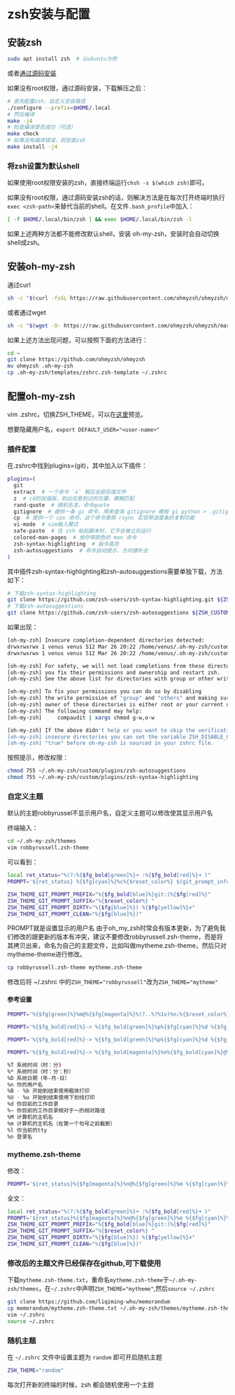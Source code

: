 # zsh安装与配置

## 安装zsh

```bash
sudo apt install zsh  # 以ubuntu为例
```

或者[通过源码安装](<http://zsh.sourceforge.net/Arc/source.html>)

如果没有root权限，通过源码安装，下载解压之后：

```bash
# 首先配置zsh，自定义安装路径
./configure --prefix=$HOME/.local
# 然后编译
make -j4
# 检查编译是否成功（可选）
make check
# 如果没有编译错误，则安装zsh
make install -j4
```

### 将zsh设置为默认shell

如果使用root权限安装的zsh，直接终端运行```chsh -s $(which zsh)```即可。

如果没有root权限，通过源码安装zsh的话，则解决方法是在每次打开终端时执行```exec <zsh-path>```来替代当前的shell。在文件```.bash_profile```中加入：

```bash
[ -f $HOME/.local/bin/zsh ] && exec $HOME/.local/bin/zsh -l
```

如果上述两种方法都不能修改默认shell，安装 oh-my-zsh，安装时会自动切换shell成zsh。

## 安装oh-my-zsh

通过curl

```bash
sh -c "$(curl -fsSL https://raw.githubusercontent.com/ohmyzsh/ohmyzsh/master/tools/install.sh)"
```

或者通过wget

```bash
sh -c "$(wget -O- https://raw.githubusercontent.com/ohmyzsh/ohmyzsh/master/tools/install.sh)"
```

如果上述方法出现问题，可以按照下面的方法进行：

```bash
cd ~
git clone https://github.com/ohmyzsh/ohmyzsh
mv ohmyzsh .oh-my-zsh
cp .oh-my-zsh/templates/zshrc.zsh-template ~/.zshrc
```

## 配置oh-my-zsh

vim .zshrc，切换ZSH_THEME，可以在[这里](<https://github.com/ohmyzsh/ohmyzsh/wiki/Themes>)预览。

想要隐藏用户名，```export DEFAULT_USER="<user-name>"```

### 插件配置

在.zshrc中找到plugins=(git)，其中加入以下插件：

```bash
plugins=(
  git
  extract  # 一个命令 `x` 解压全部压缩文件
  z  # cd的加强版，到达任意到过的位置，模糊匹配
  rand-quote  # 随机名言，命令quote
  gitignore  # 提供一条 gi 命令，用来查询 gitignore 模板 gi python > .gitignore
  cp  # 提供一个 cpv 命令，这个命令使用 rsync 实现带进度条的复制功能
  vi-mode  # vim输入模式
  safe-paste  # 往 zsh 粘贴脚本时，它不会被立刻运行
  colored-man-pages  # 给你带颜色的 man 命令
  zsh-syntax-highlighting  # 指令高亮
  zsh-autosuggestions  # 命令自动提示，方向键补全
)
```

其中插件zsh-syntax-highlighting和zsh-autosuggestions需要单独下载，方法如下：

```bash
# 下载zsh-syntax-highlighting
git clone https://github.com/zsh-users/zsh-syntax-highlighting.git ${ZSH_CUSTOM:-~/.oh-my-zsh/custom}/plugins/zsh-syntax-highlighting
# 下载zsh-autosuggestions
git clone https://github.com/zsh-users/zsh-autosuggestions ${ZSH_CUSTOM:-~/.oh-my-zsh/custom}/plugins/zsh-autosuggestions
```

如果出现：

```bash
[oh-my-zsh] Insecure completion-dependent directories detected:
drwxrwxrwx 1 venus venus 512 Mar 26 20:22 /home/venus/.oh-my-zsh/custom/plugins/zsh-autosuggestions
drwxrwxrwx 1 venus venus 512 Mar 26 20:22 /home/venus/.oh-my-zsh/custom/plugins/zsh-syntax-highlighting

[oh-my-zsh] For safety, we will not load completions from these directories until
[oh-my-zsh] you fix their permissions and ownership and restart zsh.
[oh-my-zsh] See the above list for directories with group or other writability.

[oh-my-zsh] To fix your permissions you can do so by disabling
[oh-my-zsh] the write permission of "group" and "others" and making sure that the
[oh-my-zsh] owner of these directories is either root or your current user.
[oh-my-zsh] The following command may help:
[oh-my-zsh]     compaudit | xargs chmod g-w,o-w

[oh-my-zsh] If the above didn't help or you want to skip the verification of
[oh-my-zsh] insecure directories you can set the variable ZSH_DISABLE_COMPFIX to
[oh-my-zsh] "true" before oh-my-zsh is sourced in your zshrc file.
```

按照提示，修改权限：

```bash
chmod 755 ~/.oh-my-zsh/custom/plugins/zsh-autosuggestions
chmod 755 ~/.oh-my-zsh/custom/plugins/zsh-syntax-highlighting
```

### 自定义主题

默认的主题robbyrussel不显示用户名，自定义主题可以修改使其显示用户名

终端输入：

```bash
cd ~/.oh-my-zsh/themes
vim robbyrussell.zsh-theme
```

可以看到：

```bash
local ret_status="%(?:%{$fg_bold[green]%}➜ :%{$fg_bold[red]%}➜ )"
PROMPT='${ret_status} %{$fg[cyan]%}%c%{$reset_color%} $(git_prompt_info)'

ZSH_THEME_GIT_PROMPT_PREFIX="%{$fg_bold[blue]%}git:(%{$fg[red]%}"
ZSH_THEME_GIT_PROMPT_SUFFIX="%{$reset_color%} "
ZSH_THEME_GIT_PROMPT_DIRTY="%{$fg[blue]%}) %{$fg[yellow]%}✗"
ZSH_THEME_GIT_PROMPT_CLEAN="%{$fg[blue]%})"
```

PROMPT就是设置显示的用户名
由于oh_my_zsh时常会有版本更新，为了避免我们修改的跟更新的版本有冲突，建议不要修改robbyrussell.zsh-theme，而是将其拷贝出来，命名为自己的主题文件，比如叫做mytheme.zsh-theme，然后只对mytheme-theme进行修改。

```bash
cp robbyrussell.zsh-theme mytheme.zsh-theme
```

修改后将 ~/.zshrc 中的```ZSH_THEME="robbyrussell"```改为```ZSH_THEME="mytheme"```

#### 参考设置

```bash
PROMPT='%{$fg[green]%}%m@%{$fg[magenta]%}%(?..%?%1v)%n:%{$reset_color%}%{$fg[cyan]%}%~#'
```

```bash
PROMPT='%{$fg_bold[red]%}-> %{$fg_bold[green]%}%p%{$fg[cyan]%}%d %{$fg_bold[blue]%}$(git_prompt_info)%{$fg_bold[blue]%}% %{$reset_color%}~#:'
```

```bash
PROMPT='%{$fg_bold[red]%}-> %{$fg_bold[green]%}%p%{$fg[cyan]%}%d %{$fg_bold[blue]%}$(git_prompt_info)%{$fg_bold[blue]%}% %{$fg[magenta]%}%(?..%?%1v)%{$reset_color%}~#: '
```

```bash
PROMPT='%{$fg_bold[red]%}-> %{$fg_bold[magenta]%}%n%{$fg_bold[cyan]%}@%{$fg[green]%}%m %{$fg_bold[green]%}%p%{$fg[cyan]%}%~ %{$fg_bold[blue]%}$(git_prompt_info)%{$fg_bold[blue]%}% %{$fg[magenta]%}%(?..%?%1v)%{$fg_bold[blue]%}? %{$fg[yellow]%}# '
```

```bash
%T 系统时间（时：分)
%* 系统时间（时：分：秒）
%D 系统日期（年-月-日）
%n 你的用户名
%B - %b 开始到结束使用粗体打印
%U - %u 开始到结束使用下划线打印
%d 你目前的工作目录
%~ 你目前的工作目录相对于～的相对路径
%M 计算机的主机名
%m 计算机的主机名（在第一个句号之前截断）
%l 你当前的tty
%n 登录名
```

### mytheme.zsh-theme

修改：

```bash
PROMPT='${ret_status}%{$fg[magenta]%}%n@%{$fg[green]%}%m %{$fg[cyan]%}%c%{$reset_color%} $(git_prompt_info)'
```

全文：

```bash
local ret_status="%(?:%{$fg_bold[green]%}➜ :%{$fg_bold[red]%}➜ )"
PROMPT='${ret_status}%{$fg[magenta]%}%n@%{$fg[green]%}%m %{$fg[cyan]%}%c%{$reset_color%} $(git_prompt_info)'
ZSH_THEME_GIT_PROMPT_PREFIX="%{$fg_bold[blue]%}git:(%{$fg[red]%}"
ZSH_THEME_GIT_PROMPT_SUFFIX="%{$reset_color%} "
ZSH_THEME_GIT_PROMPT_DIRTY="%{$fg[blue]%}) %{$fg[yellow]%}✗"
ZSH_THEME_GIT_PROMPT_CLEAN="%{$fg[blue]%})"
```

### 修改后的主题文件已经保存在github,可下载使用

下载```mytheme.zsh-theme.txt```，重命名```mytheme.zsh-theme```于```~/.oh-my-zsh/themes```，在```~/.zshrc```中声明```ZSH_THEME="mytheme"```,然后```source ~/.zshrc```

```bash
git clone https://github.com/liqiming-whu/memorandum
cp memorandum/mytheme.zsh-theme.txt ~/.oh-my-zsh/themes/mytheme.zsh-theme
vim ~/.zshrc
source ~/.zshrc
```

### 随机主题

在 ```~/.zshrc``` 文件中设置主题为 ```random``` 即可开启随机主题

```bash
ZSH_THEME="random"
```

每次打开新的终端的时候，zsh 都会随机使用一个主题
